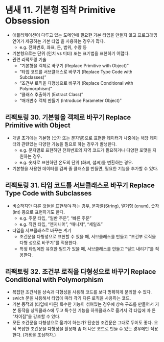 # 냄새 11. 기본형 집착 Primitive Obsession

- 애플리케이션이 다루고 있는 도메인에 필요한 기본 타입을 만들지 않고 프로그래밍 언어가 제공하는 기본 타입 을 사용하는 경우가 많다.
    - e.g. 전화번호, 좌표, 돈, 범위, 수량 등
- 기본형으로는 단위 (인치 vs 미터) 또는 표기법을 표현하기 어렵다.
- 관련 리팩토링 기술
    - “기본형을 객체로 바꾸기 (Replace Primitive with Object)”
    - “타입 코드를 서브클래스로 바꾸기 (Replace Type Code with Subclasses)” 
    - “조건부 로직을 다형성으로 바꾸기 (Replace Conditional with Polymorphism)”
    - “클래스 추출하기 (Extract Class)”
    - “매개변수 객체 만들기 (Introduce Parameter Object)”

## 리팩토링 30. 기본형을 객체로 바꾸기 Replace Primitive with Object

- 개발 초기에는 기본형 (숫자 또는 문자열)으로 표현한 데이터가 나중에는 해당 데이터와 관련있는 다양한 기능을 필요로 하는 경우가 발생한다.
    - e.g. 문자열로 표현하던 전화번호의 지역 코드가 필요하거나 다양한 포맷을 지원하는 경우.
    - e.g. 숫자로 표현하던 온도의 단위 (화씨, 섭씨)를 변환하는 경우.
- 기본형을 사용한 데이터를 감싸 줄 클래스를 만들면, 필요한 기능을 추가할 수 있다.

## 리팩토링 31. 타입 코드를 서브클래스로 바꾸기 Replace Type Code with Subclasses

- 비슷하지만 다른 것들을 표현해야 하는 경우, 문자열(String), 열거형 (enum), 숫자 (int) 등으로 표현하기도 한다.
    - e.g. 주문 타입, “일반 주문”, “빠른 주문”
    - e.g. 직원 타입, “엔지니어”, “매니저”, “세일즈”
- 타입을 서브클래스로 바꾸는 계기
    - 조건문을 다형성으로 표현할 수 있을 때, 서브클래스를 만들고 “조건부 로직을 다형 성으로 바꾸기”를 적용한다.
    - 특정 타입에만 유효한 필드가 있을 때, 서브클래스를 만들고 “필드 내리기”를 적용한다.

## 리팩토링 32. 조건부 로직을 다형성으로 바꾸기 Replace Conditional with Polymorphism

- 복잡한 조건식을 상속과 다형성을 사용해 코드를 보다 명확하게 분리할 수 있다.
- swich 문을 사용해서 타입에 따라 각기 다른 로직을 사용하는 코드.
- 기본 동작과 (타입에 따른) 특수한 기능이 섞여있는 경우에 상속 구조를 만들어서 기본 동작을 상위클래스에 두고 특수한 기능을 하위클래스로 옮겨서 각 타입에 따 른 “차이점”을 강조할 수 있다.
- 모든 조건문을 다형성으로 옮겨야 하는가? 단순한 조건문은 그대로 두어도 좋다. 오직 복잡한 조건문을 다형성을 활용해 좀 더 나은 코드로 만들 수 있는 경우에만 적용한다. (과용을 조심하자.)

